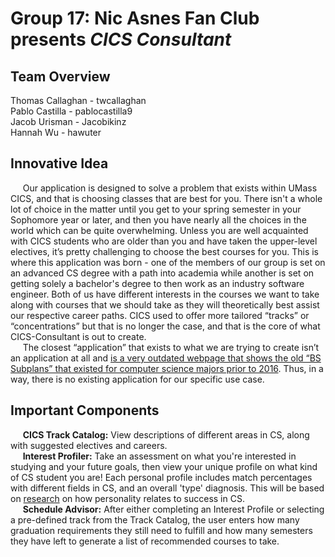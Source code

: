 # Group 17: Nic Asnes Fan Club presents *CICS Consultant*

## Team Overview
Thomas Callaghan - twcallaghan <br>
Pablo Castilla - pablocastilla9 <br>
Jacob Urisman - Jacobikinz <br>
Hannah Wu - hawuter <br>

## Innovative Idea
&nbsp;&nbsp;&nbsp;&nbsp; Our application is designed to solve a problem that exists within UMass CICS, and that is choosing classes that are best for you. There isn't a whole lot of choice in the matter until you get to your spring semester in your Sophomore year or later, and then you have nearly all the choices in the world which can be quite overwhelming. Unless you are well acquainted with CICS students who are older than you and have taken the upper-level electives, it’s pretty challenging to choose the best courses for you. This is where this application was born - one of the members of our group is set on an advanced CS degree with a path into academia while another is set on getting solely a bachelor's degree to then work as an industry software engineer. Both of us have different interests in the courses we want to take along with courses that we should take as they will theoretically best assist our respective career paths. CICS used to offer more tailored “tracks” or “concentrations” but that is no longer the case, and that is the core of what CICS-Consultant is out to create. <br>
&nbsp;&nbsp;&nbsp;&nbsp; The closest “application” that exists to what we are trying to create isn’t an application at all and [is a very outdated webpage that shows the old “BS Subplans” that existed for computer science majors prior to 2016](https://www.cics.umass.edu/ugrad-education/concentrations). Thus, in a way, there is no existing application for our specific use case.


## Important Components
&nbsp;&nbsp;&nbsp;&nbsp; **CICS Track Catalog:** View descriptions of different areas in CS, along with suggested electives and careers.<br>
&nbsp;&nbsp;&nbsp;&nbsp; **Interest Profiler:** Take an assessment on what you're interested in studying and your future goals, then view your unique profile on what kind of CS student you are! Each personal profile includes match percentages with different fields in CS, and an overall 'type' diagnosis. This will be based on [research](https://www.ijitee.org/wp-content/uploads/papers/v8i12/J97550881019.pdf) on how personality relates to success in CS.<br>
&nbsp;&nbsp;&nbsp;&nbsp; **Schedule Advisor:** After either completing an Interest Profile or selecting a pre-defined track from the Track Catalog, the user enters how many graduation requirements they still need to fulfill and how many semesters they have left to generate a list of recommended courses to take.<br>
